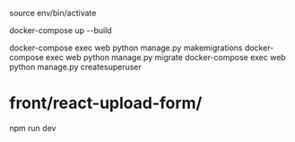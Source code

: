 source env/bin/activate

docker-compose up --build

docker-compose exec web python manage.py makemigrations
docker-compose exec web python manage.py migrate
docker-compose exec web python manage.py createsuperuser

# front/react-upload-form/ 
npm run dev